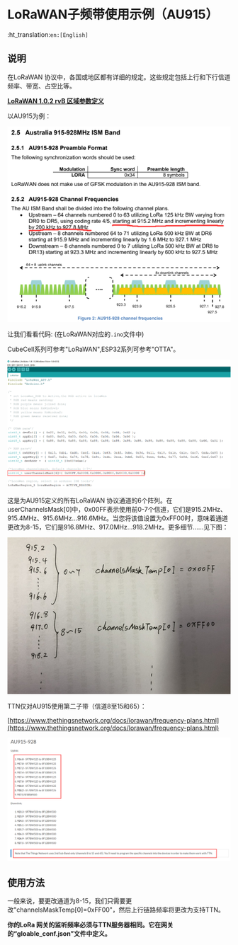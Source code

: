 #  	LoRaWAN子频带使用示例（AU915）
:ht_translation:`en:[English]`
## 说明

在LoRaWAN 协议中，各国或地区都有详细的规定。这些规定包括上行和下行信道频率、带宽、占空比等。

**[LoRaWAN 1.0.2 rvB 区域参数定义](https://resource.heltec.cn/download/LoRaWANRegionalParametersv1.0.2_final_1944_1.pdf)**

以AU915为例：

![](img/sub-band_usage/01.png)



让我们看看代码: (在LoRaWAN对应的`.ino`文件中)

CubeCell系列可参考"LoRaWAN",ESP32系列可参考"OTTA"。

![](img/sub-band_usage/02.png)	

这是为AU915定义的所有LoRaWAN 协议通道的6个阵列。在userChannelsMask[0]中，0x00FF表示使用前0-7个信道，它们是915.2MHz、915.4MHz、915.6MHz…916.6MHz。当您将该值设置为0xFF00时，意味着通道更改为8-15，它们是916.8MHz、917.0MHz…918.2MHz。更多细节......见下图：

![](img/sub-band_usage/03.png)

TTN仅对AU915使用第二子带（信道8至15和65）：

[https://www.thethingsnetwork.org/docs/lorawan/frequency-plans.html](https://www.thethingsnetwork.org/docs/lorawan/frequency-plans.html)

![](img/sub-band_usage/04.png)

## 使用方法

一般来说，要更改通道为8-15，我们只需要更改"channelsMaskTemp[0]=0xFF00"，然后上行链路频率将更改为支持TTN。

**你的LoRa 网关的监听频率必须与TTN服务器相同。它在网关的“gloable_conf.json”文件中定义。**